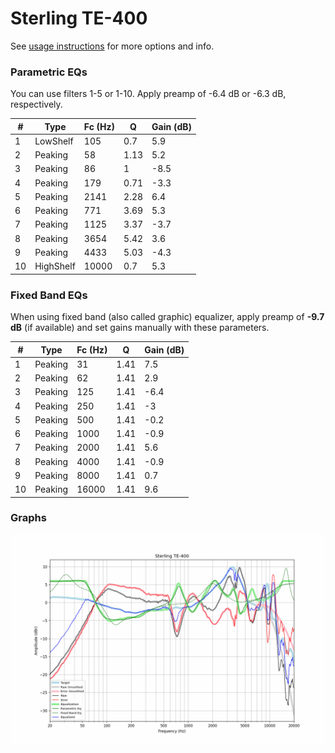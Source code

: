 # Sterling TE-400
See [usage instructions](https://github.com/jaakkopasanen/AutoEq#usage) for more options and info.

### Parametric EQs
You can use filters 1-5 or 1-10. Apply preamp of -6.4 dB or -6.3 dB, respectively.

|   # | Type      |   Fc (Hz) |    Q |   Gain (dB) |
|-----|-----------|-----------|------|-------------|
|   1 | LowShelf  |       105 | 0.7  |         5.9 |
|   2 | Peaking   |        58 | 1.13 |         5.2 |
|   3 | Peaking   |        86 | 1    |        -8.5 |
|   4 | Peaking   |       179 | 0.71 |        -3.3 |
|   5 | Peaking   |      2141 | 2.28 |         6.4 |
|   6 | Peaking   |       771 | 3.69 |         5.3 |
|   7 | Peaking   |      1125 | 3.37 |        -3.7 |
|   8 | Peaking   |      3654 | 5.42 |         3.6 |
|   9 | Peaking   |      4433 | 5.03 |        -4.3 |
|  10 | HighShelf |     10000 | 0.7  |         5.3 |

### Fixed Band EQs
When using fixed band (also called graphic) equalizer, apply preamp of **-9.7 dB** (if available) and set gains manually with these parameters.

|   # | Type    |   Fc (Hz) |    Q |   Gain (dB) |
|-----|---------|-----------|------|-------------|
|   1 | Peaking |        31 | 1.41 |         7.5 |
|   2 | Peaking |        62 | 1.41 |         2.9 |
|   3 | Peaking |       125 | 1.41 |        -6.4 |
|   4 | Peaking |       250 | 1.41 |        -3   |
|   5 | Peaking |       500 | 1.41 |        -0.2 |
|   6 | Peaking |      1000 | 1.41 |        -0.9 |
|   7 | Peaking |      2000 | 1.41 |         5.6 |
|   8 | Peaking |      4000 | 1.41 |        -0.9 |
|   9 | Peaking |      8000 | 1.41 |         0.7 |
|  10 | Peaking |     16000 | 1.41 |         9.6 |

### Graphs
![](./Sterling%20TE-400.png)
